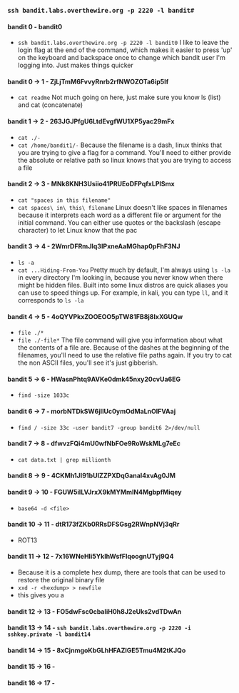 ### `ssh bandit.labs.overthewire.org -p 2220 -l bandit#`

#### bandit 0 - bandit0
- `ssh bandit.labs.overthewire.org -p 2220 -l bandit0`
I like to leave the login flag at the end of the command, which makes it easier to press 'up' on the keyboard and backspace once to change which bandit user I'm logging into. Just makes things quicker
#### bandit 0 -> 1 - ZjLjTmM6FvvyRnrb2rfNWOZOTa6ip5If
- `cat readme`
Not much going on here, just make sure you know ls (list) and cat (concatenate)
#### bandit 1 -> 2 - 263JGJPfgU6LtdEvgfWU1XP5yac29mFx
- `cat ./-`
- `cat /home/bandit1/-`
Because the filename is a dash, linux thinks that you are trying to give a flag for a command. You'll need to either provide the absolute or relative path so linux knows that you are trying to access a file
#### bandit 2 -> 3 - MNk8KNH3Usiio41PRUEoDFPqfxLPlSmx
- `cat "spaces in this filename"`
- `cat spaces\ in\ this\ filename`
Linux doesn't like spaces in filenames because it interprets each word as a different file or argument for the initial command. You can either use quotes or the backslash (escape character) to let Linux know that the pac
#### bandit 3 -> 4 - 2WmrDFRmJIq3IPxneAaMGhap0pFhF3NJ
- `ls -a`
- `cat ...Hiding-From-You`
Pretty much by default, I'm always using `ls -la` in every directory I'm looking in, because you never know when there might be hidden files. Built into some linux distros are quick aliases you can use to speed things up. For example, in kali, you can type `ll`, and it corresponds to `ls -la`
#### bandit 4 -> 5 - 4oQYVPkxZOOEOO5pTW81FB8j8lxXGUQw
 - `file ./*`
 - `file ./-file*`
 The file command will give you information about what the contents of a file are. Because of the dashes at the beginning of the filenames, you'll need to use the relative file paths again. If you try to cat the non ASCII files, you'll see it's just gibberish.
#### bandit 5 -> 6 - HWasnPhtq9AVKe0dmk45nxy20cvUa6EG
- `find -size 1033c`
#### bandit 6 -> 7 - morbNTDkSW6jIlUc0ymOdMaLnOlFVAaj
- `find / -size 33c -user bandit7 -group bandit6 2>/dev/null`
#### bandit 7 -> 8 - dfwvzFQi4mU0wfNbFOe9RoWskMLg7eEc
- `cat data.txt | grep millionth`
#### bandit 8 -> 9 - 4CKMh1JI91bUIZZPXDqGanal4xvAg0JM
#### bandit 9 -> 10 - FGUW5ilLVJrxX9kMYMmlN4MgbpfMiqey
* `base64 -d <file>`
#### bandit 10 -> 11 - dtR173fZKb0RRsDFSGsg2RWnpNVj3qRr
* ROT13
#### bandit 11 -> 12 - 7x16WNeHIi5YkIhWsfFIqoognUTyj9Q4
* Because it is a complete hex dump, there are tools that can be used to restore the original binary file
* `xxd -r <hexdump> > newfile`
* this gives you a
#### bandit 12 -> 13 - FO5dwFsc0cbaIiH0h8J2eUks2vdTDwAn
#### bandit 13 -> 14 - `ssh bandit.labs.overthewire.org -p 2220 -i sshkey.private -l bandit14`
#### bandit 14 -> 15 - 8xCjnmgoKbGLhHFAZlGE5Tmu4M2tKJQo
#### bandit 15 -> 16 - 
#### bandit 16 -> 17 - 
